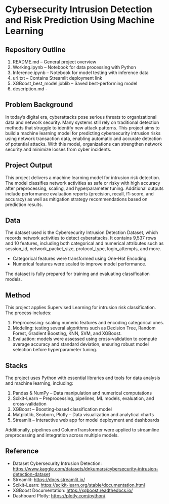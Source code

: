 # Cybersecurity Intrusion Detection and Risk Prediction Using Machine Learning

## Repository Outline

1. README.md – General project overview
2. Working.ipynb – Notebook for data processing with Python
3. Inference.ipynb – Notebook for model testing with inference data
4. url.txt – Contains Streamlit deployment link
5. XGBoost_best_model.joblib – Saved best-performing model
6. description.md - 

## Problem Background
In today’s digital era, cyberattacks pose serious threats to organizational data and network security. Many systems still rely on traditional detection methods that struggle to identify new attack patterns. This project aims to build a machine learning model for predicting cybersecurity intrusion risks using network transaction data, enabling automatic and accurate detection of potential attacks. With this model, organizations can strengthen network security and minimize losses from cyber incidents.

## Project Output
This project delivers a machine learning model for intrusion risk detection. The model classifies network activities as safe or risky with high accuracy after preprocessing, scaling, and hyperparameter tuning. Additional outputs include performance evaluation reports (precision, recall, f1-score, and accuracy) as well as mitigation strategy recommendations based on prediction results.

## Data
The dataset used is the Cybersecurity Intrusion Detection Dataset, which records network activities to detect cyberattacks. It contains 9,537 rows and 10 features, including both categorical and numerical attributes such as session_id, network_packet_size, protocol_type, login_attempts, and more.

- Categorical features were transformed using One-Hot Encoding.
- Numerical features were scaled to improve model performance.

The dataset is fully prepared for training and evaluating classification models.

## Method
This project applies Supervised Learning for intrusion risk classification. The process includes:

1. Preprocessing: scaling numeric features and encoding categorical ones.
2. Modeling: testing several algorithms such as Decision Tree, Random Forest, Gradient Boosting, KNN, SVM, and XGBoost.
3. Evaluation: models were assessed using cross-validation to compute average accuracy and standard deviation, ensuring robust model selection before hyperparameter tuning.

## Stacks
The project uses Python with essential libraries and tools for data analysis and machine learning, including:

1. Pandas & NumPy – Data manipulation and numerical computations
2. Scikit-Learn – Preprocessing, pipelines, ML models, evaluation, and cross-validation
3. XGBoost – Boosting-based classification model
4. Matplotlib, Seaborn, Plotly – Data visualization and analytical charts
5. Streamlit – Interactive web app for model deployment and dashboards

Additionally, pipelines and ColumnTransformer were applied to streamline preprocessing and integration across multiple models.

## Reference

- Dataset Cybersecurity Intrusion Detection: https://www.kaggle.com/datasets/dnkumars/cybersecurity-intrusion-detection-dataset
- Streamlit: https://docs.streamlit.io/
- Scikit-Learn: https://scikit-learn.org/stable/documentation.html
- XGBoost Documentation: https://xgboost.readthedocs.io/
- Dashboard Plotly: https://plotly.com/python/




